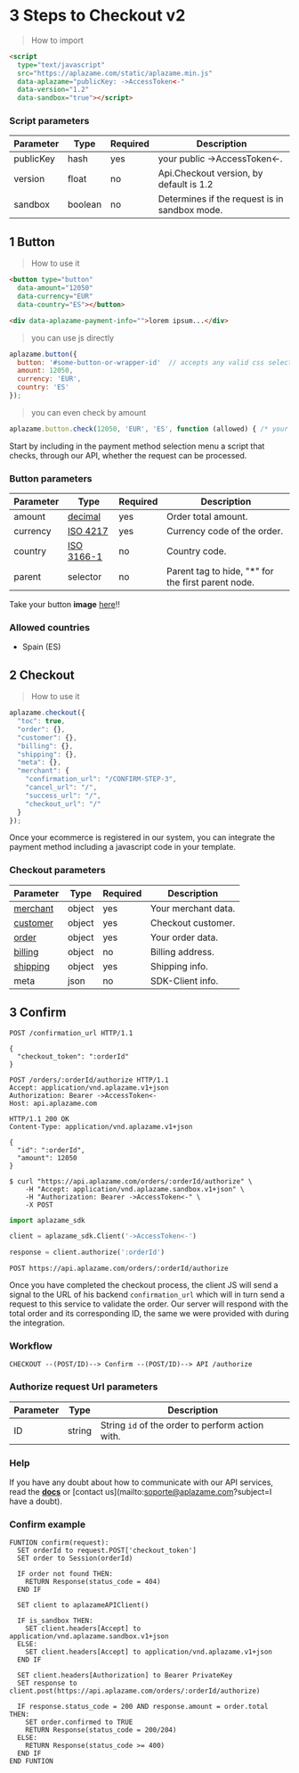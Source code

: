 # 3 Steps to Checkout v2

> How to import

```html
<script
  type="text/javascript"
  src="https://aplazame.com/static/aplazame.min.js"
  data-aplazame="publicKey: ->AccessToken<-"
  data-version="1.2"
  data-sandbox="true"></script>
```

### Script parameters

Parameter | Type | Required | Description
--------- | ---- | -------- | -----------
publicKey | hash | yes | your public ->AccessToken<-.
version | float | no | Api.Checkout version, by default is 1.2
sandbox | boolean | no | Determines if the request is in sandbox mode.

## 1 Button

> How to use it

```html
<button type="button"
  data-amount="12050"
  data-currency="EUR"
  data-country="ES"></button>

<div data-aplazame-payment-info="">lorem ipsum...</div>
```

> you can use js directly

```js
aplazame.button({
  button: '#some-button-or-wrapper-id'  // accepts any valid css selector
  amount: 12050,
  currency: 'EUR',
  country: 'ES'
});
```

> you can even check by amount

```js
aplazame.button.check(12050, 'EUR', 'ES', function (allowed) { /* your code */ });
```

Start by including in the payment method selection menu a script that checks, through our API, whether the request can be processed.

### Button parameters

Parameter | Type | Required | Description
--------- | ---- | -------- | -----------
amount | [decimal](#decimals)  | yes | Order total amount.
currency | [ISO 4217](http://es.wikipedia.org/wiki/ISO_4217) | yes | Currency code of the order.
country | [ISO 3166-1](http://es.wikipedia.org/wiki/ISO_3166-1) | no | Country code.
parent | selector | no | Parent tag to hide, "*" for the first parent node.

Take your button **image** [here](#buttons)!!

### Allowed countries

* Spain (ES)


## 2 Checkout


> How to use it

```js
aplazame.checkout({
  "toc": true,
  "order": {},
  "customer": {},
  "billing": {},
  "shipping": {},
  "meta": {},
  "merchant": {
    "confirmation_url": "/CONFIRM-STEP-3",
    "cancel_url": "/",
    "success_url": "/",
    "checkout_url": "/"
  }
});
```

Once your ecommerce is registered in our system, you can integrate the payment method including a javascript code in your template.


### Checkout parameters

Parameter | Type | Required | Description
--------- | ---- | -------- | -----------
[merchant](#merchant) | object | yes | Your merchant data.
[customer](#customer) | object | yes | Checkout customer.
[order](#order) | object | yes | Your order data.
[billing](#billing-address) | object | no | Billing address.
[shipping](#shipping-info) | object | yes | Shipping info.
meta | json | no | SDK-Client info.


## 3 Confirm

```http
POST /confirmation_url HTTP/1.1

{
  "checkout_token": ":orderId"
}
```


```http
POST /orders/:orderId/authorize HTTP/1.1
Accept: application/vnd.aplazame.v1+json
Authorization: Bearer ->AccessToken<-
Host: api.aplazame.com
```

```http
HTTP/1.1 200 OK
Content-Type: application/vnd.aplazame.v1+json

{
  "id": ":orderId",
  "amount": 12050
}
```

```shell
$ curl "https://api.aplazame.com/orders/:orderId/authorize" \
    -H "Accept: application/vnd.aplazame.sandbox.v1+json" \
    -H "Authorization: Bearer ->AccessToken<-" \
    -X POST
```

```python
import aplazame_sdk

client = aplazame_sdk.Client('->AccessToken<-')

response = client.authorize(':orderId')
```

`POST https://api.aplazame.com/orders/:orderId/authorize`

Once you have completed the checkout process, the client JS will send a signal to the URL of his backend `confirmation_url` which will in turn send a request to this service to validate the order. Our server will respond with the total order and its corresponding ID, the same we were provided with during the integration.


### Workflow

`CHECKOUT --(POST/ID)--> Confirm --(POST/ID)--> API /authorize`


### Authorize request Url parameters

Parameter | Type | Description
--------- | ---- | -----------
ID | string | String `id` of the order to perform action with.

### Help

If you have any doubt about how to communicate with our API services, read the **[docs](#making-requests)** or [contact us](mailto:soporte@aplazame.com?subject=I have a doubt).

### Confirm example

<pre class="highlight pseudo"><code><span class="na">FUNTION</span> confirm(request):
  <span class="na">SET</span> orderId <span class="na">to</span> request.POST['checkout_token']
  <span class="na">SET</span> order <span class="na">to</span> Session(orderId)

  <span class="na">IF</span> order not found <span class="na">THEN</span>:
    <span class="na">RETURN</span> <span class="se">Response(status_code = 404)</span>
  <span class="na">END IF</span>

  <span class="na">SET</span> client <span class="na">to</span> aplazameAPIClient()

  <span class="na">IF</span> is_sandbox <span class="na">THEN</span>:
    <span class="na">SET</span> client.headers[Accept] <span class="na">to</span> application/vnd.aplazame.sandbox.v1+json
  <span class="na">ELSE:</span>
    <span class="na">SET</span> client.headers[Accept] <span class="na">to</span> application/vnd.aplazame.v1+json
  <span class="na">END IF</span>
  
  <span class="na">SET</span> client.headers[Authorization] <span class="na">to</span> Bearer PrivateKey
  <span class="na">SET</span> response <span class="na">to</span> client.post(https://api.aplazame.com/orders/:orderId/authorize)

  <span class="na">IF</span> response.status_code = 200 <span class="na">AND</span> response.amount = order.total <span class="na">THEN</span>:
    <span class="na">SET</span> order.confirmed <span class="na">to</span> TRUE
    <span class="na">RETURN</span> <span class="ok">Response(status_code = 200/204)</span>
  <span class="na">ELSE:</span>
    <span class="na">RETURN</span> <span class="se">Response(status_code >= 400)</span>
  <span class="na">END IF</span>
<span class="na">END FUNTION</span>
</code></pre>
